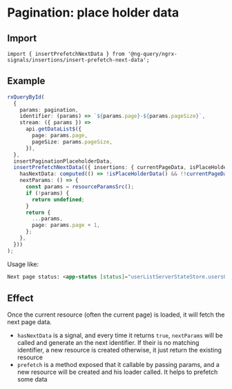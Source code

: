 # Pagination: place holder data

## Import

`import { insertPrefetchNextData } from '@ng-query/ngrx-signals/insertions/insert-prefetch-next-data';`

## Example

```ts
rxQueryById(
  {
    params: pagination,
    identifier: (params) => `${params.page}-${params.pageSize}`,
    stream: ({ params }) =>
      api.getDataList$({
        page: params.page,
        pageSize: params.pageSize,
      }),
  },
  insertPaginationPlaceholderData,
  insertPrefetchNextData(({ insertions: { currentPageData, isPlaceHolderData }, resourceParamsSrc }) => ({
    hasNextData: computed(() => !isPlaceHolderData() && !!currentPageData()?.length),
    nextParams: () => {
      const params = resourceParamsSrc();
      if (!params) {
        return undefined;
      }
      return {
        ...params,
        page: params.page + 1,
      };
    },
  }))
);
```

Usage like:

```html
Next page status: <app-status [status]="userListServerStateStore.usersQueryById.nextResource()?.status() ?? 'idle'" />
```

## Effect

Once the current resource (often the current page) is loaded, it will fetch the next page data.

- `hasNextData` is a signal, and every time it returns `true`, `nextParams` will be called and generate an the next identifier. If their is no matching identifier, a new resource is created otherwise, it just return the existing resource
- `prefetch` is a method exposed that it callable by passing params, and a new resource will be created and his loader called. It helps to prefetch some data
